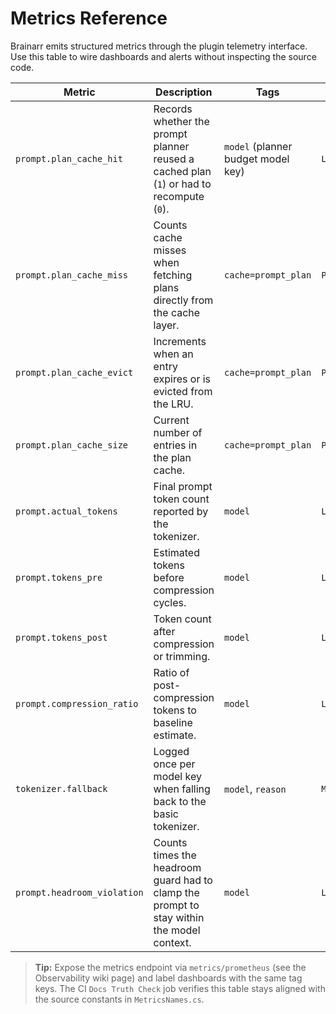 # Metrics Reference

Brainarr emits structured metrics through the plugin telemetry interface. Use this table to wire dashboards and alerts without inspecting the source code.

| Metric | Description | Tags | Emitted by |
| --- | --- | --- | --- |
| `prompt.plan_cache_hit` | Records whether the prompt planner reused a cached plan (`1`) or had to recompute (`0`). | `model` (planner budget model key) | `LibraryAwarePromptBuilder`
| `prompt.plan_cache_miss` | Counts cache misses when fetching plans directly from the cache layer. | `cache=prompt_plan` | `PlanCache`
| `prompt.plan_cache_evict` | Increments when an entry expires or is evicted from the LRU. | `cache=prompt_plan` | `PlanCache`
| `prompt.plan_cache_size` | Current number of entries in the plan cache. | `cache=prompt_plan` | `PlanCache`
| `prompt.actual_tokens` | Final prompt token count reported by the tokenizer. | `model` | `LibraryAwarePromptBuilder`
| `prompt.tokens_pre` | Estimated tokens before compression cycles. | `model` | `LibraryAwarePromptBuilder`
| `prompt.tokens_post` | Token count after compression or trimming. | `model` | `LibraryAwarePromptBuilder`
| `prompt.compression_ratio` | Ratio of post-compression tokens to baseline estimate. | `model` | `LibraryAwarePromptBuilder`
| `tokenizer.fallback` | Logged once per model key when falling back to the basic tokenizer. | `model`, `reason` | `ModelTokenizerRegistry`
| `prompt.headroom_violation` | Counts times the headroom guard had to clamp the prompt to stay within the model context. | `model` | `LibraryAwarePromptBuilder`

> **Tip:** Expose the metrics endpoint via `metrics/prometheus` (see the Observability wiki page) and label dashboards with the same tag keys. The CI `Docs Truth Check` job verifies this table stays aligned with the source constants in `MetricsNames.cs`.
